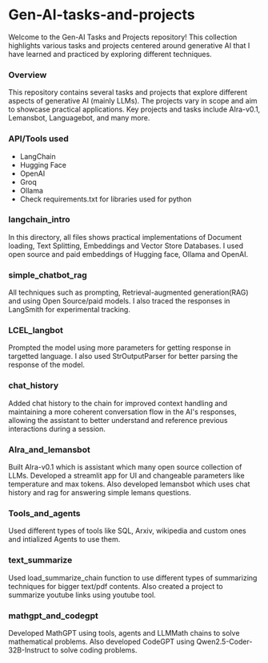 # Gen-AI-tasks-and-projects              

Welcome to the Gen-AI Tasks and Projects repository! This collection highlights various tasks and projects centered around generative AI that I have learned and practiced by exploring different techniques.         
        
### Overview   
This repository contains several tasks and projects that explore different aspects of generative AI (mainly LLMs). The projects vary in scope and aim to showcase practical applications. Key projects and tasks include AIra-v0.1, Lemansbot, Languagebot, and many more.          

### API/Tools used          
- LangChain     
- Hugging Face      
- OpenAI            
- Groq          
- Ollama  
- Check requirements.txt for libraries used for python          

### langchain_intro
In this directory, all files shows practical implementations of Document loading, Text Splitting, Embeddings and Vector Store Databases. I used open source and paid embeddings of Hugging face, Ollama and OpenAI.                  

### simple_chatbot_rag
All techniques such as prompting, Retrieval-augmented generation(RAG) and using Open Source/paid models. I also traced the responses in LangSmith for experimental tracking.            

### LCEL_langbot
Prompted the model using more parameters for getting response in targetted language. I also used StrOutputParser for better parsing the response of the model.          

### chat_history
Added chat history to the chain for improved context handling and maintaining a more coherent conversation flow in the AI's responses, allowing the assistant to better understand and reference previous interactions during a session.        

### AIra_and_lemansbot
Built AIra-v0.1 which is assistant which many open source collection of LLMs. Developed a streamlit app for UI and changeable parameters like temperature and max tokens. Also developed lemansbot which uses chat history and rag for answering simple lemans questions.          

### Tools_and_agents
Used different types of tools like SQL, Arxiv, wikipedia and custom ones and intialized Agents to use them.                 

### text_summarize
Used load_summarize_chain function to use different types of summarizing techniques for bigger text/pdf contents. Also created a project to summarize youtube links using youtube tool.            
                
### mathgpt_and_codegpt
Developed MathGPT using tools, agents and LLMMath chains to solve mathematical problems. Also developed CodeGPT using Qwen2.5-Coder-32B-Instruct to solve coding problems.         